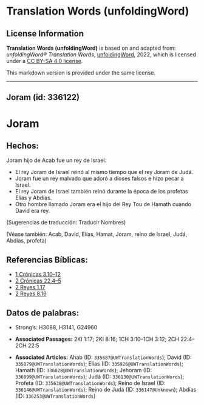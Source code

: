 # Translation Words (unfoldingWord)

## License Information

**Translation Words (unfoldingWord)** is based on and adapted from: _unfoldingWord® Translation Words_, [unfoldingWord](https://unfoldingword.org/utw), 2022, which is licensed under a [CC BY-SA 4.0 license](https://creativecommons.org/licenses/by-sa/4.0/legalcode.en).

This markdown version is provided under the same license.



--------------------------------

## Joram (id: 336122)

Joram
=====

Hechos:
-------

Joram hijo de Acab fue un rey de Israel. 

* El rey Joram de Israel reinó al mismo tiempo que el rey Joram de Judá.
* Joram fue un rey malvado que adoró a dioses falsos e hizo pecar a Israel.
* El rey Joram de Israel también reinó durante la época de los profetas Elías y Abdías.
* Otro hombre llamado Joram era el hijo del Rey Tou de Hamath cuando David era rey.

(Sugerencias de traducción: Traducir Nombres)

(Véase también: Acab, David, Elías, Hamat, Joram, reino de Israel, Judá, Abdías, profeta)

Referencias Bíblicas:
---------------------

* [1 Crónicas 3\.10–12](https://ref.ly/1Chr3:10-1Chr3:12)
* [2 Crónicas 22\.4–5](https://ref.ly/2Chr22:4-2Chr22:5)
* [2 Reyes 1\.17](https://ref.ly/2Kgs1:17)
* [2 Reyes 8\.16](https://ref.ly/2Kgs8:16)

Datos de palabras:
------------------

* Strong’s: H3088, H3141, G24960

* **Associated Passages:** 2KI 1:17; 2KI 8:16; 1CH 3:10–1CH 3:12; 2CH 22:4–2CH 22:5
* **Associated Articles:** Ahab (ID: `335687@UWTranslationWords`); David (ID: `335879@UWTranslationWords`); Elías (ID: `335926@UWTranslationWords`); Hamath (ID: `336028@UWTranslationWords`); Jehoram (ID: `336099@UWTranslationWords`); Judá (ID: `336130@UWTranslationWords`); Profeta (ID: `335638@UWTranslationWords`); Reino de Israel (ID: `336146@UWTranslationWords`); Reino de Judá (ID: `336147@Unknown`); Abdías (ID: `336253@UWTranslationWords`)


